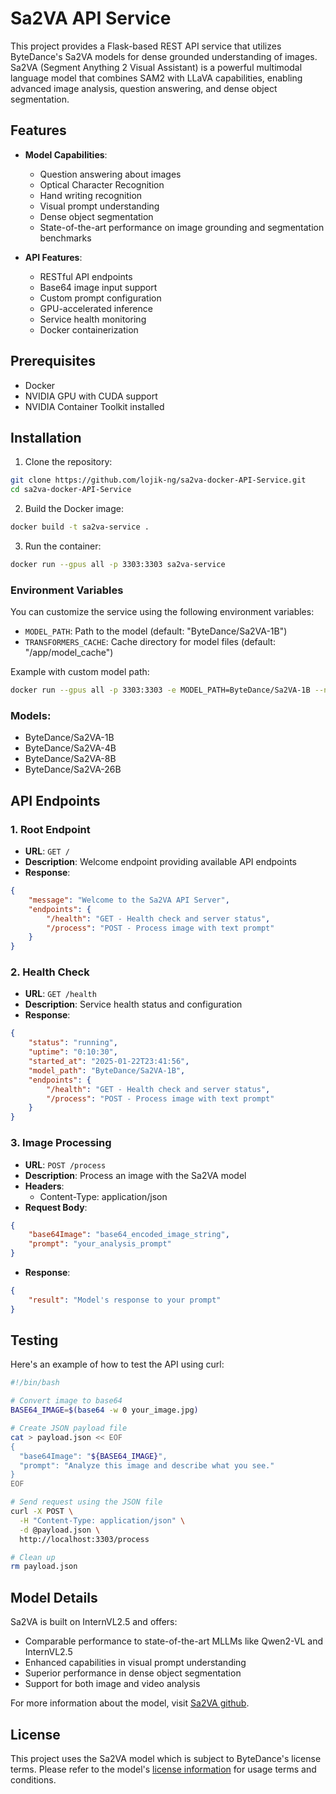 # Sa2VA API Service

This project provides a Flask-based REST API service that utilizes ByteDance's Sa2VA models for dense grounded understanding of images. Sa2VA (Segment Anything 2 Visual Assistant) is a powerful multimodal language model that combines SAM2 with LLaVA capabilities, enabling advanced image analysis, question answering, and dense object segmentation.

## Features

- **Model Capabilities**: 
  - Question answering about images
  - Optical Character Recognition
  - Hand writing recognition
  - Visual prompt understanding
  - Dense object segmentation
  - State-of-the-art performance on image grounding and segmentation benchmarks

- **API Features**:
  - RESTful API endpoints
  - Base64 image input support
  - Custom prompt configuration
  - GPU-accelerated inference
  - Service health monitoring
  - Docker containerization

## Prerequisites

- Docker
- NVIDIA GPU with CUDA support
- NVIDIA Container Toolkit installed

## Installation

1. Clone the repository:
```bash
git clone https://github.com/lojik-ng/sa2va-docker-API-Service.git
cd sa2va-docker-API-Service
```

2. Build the Docker image:
```bash
docker build -t sa2va-service .
```

3. Run the container:
```bash
docker run --gpus all -p 3303:3303 sa2va-service
```

### Environment Variables

You can customize the service using the following environment variables:

- `MODEL_PATH`: Path to the model (default: "ByteDance/Sa2VA-1B")
- `TRANSFORMERS_CACHE`: Cache directory for model files (default: "/app/model_cache")

Example with custom model path:
```bash
docker run --gpus all -p 3303:3303 -e MODEL_PATH=ByteDance/Sa2VA-1B --name sa2va sa2va
```

### Models:

- ByteDance/Sa2VA-1B
- ByteDance/Sa2VA-4B
- ByteDance/Sa2VA-8B
- ByteDance/Sa2VA-26B

## API Endpoints

### 1. Root Endpoint
- **URL**: `GET /`
- **Description**: Welcome endpoint providing available API endpoints
- **Response**:
```json
{
    "message": "Welcome to the Sa2VA API Server",
    "endpoints": {
        "/health": "GET - Health check and server status",
        "/process": "POST - Process image with text prompt"
    }
}
```

### 2. Health Check
- **URL**: `GET /health`
- **Description**: Service health status and configuration
- **Response**:
```json
{
    "status": "running",
    "uptime": "0:10:30",
    "started_at": "2025-01-22T23:41:56",
    "model_path": "ByteDance/Sa2VA-1B",
    "endpoints": {
        "/health": "GET - Health check and server status",
        "/process": "POST - Process image with text prompt"
    }
}
```

### 3. Image Processing
- **URL**: `POST /process`
- **Description**: Process an image with the Sa2VA model
- **Headers**: 
  - Content-Type: application/json
- **Request Body**:
```json
{
    "base64Image": "base64_encoded_image_string",
    "prompt": "your_analysis_prompt"
}
```
- **Response**:
```json
{
    "result": "Model's response to your prompt"
}
```

## Testing

Here's an example of how to test the API using curl:

```bash
#!/bin/bash

# Convert image to base64
BASE64_IMAGE=$(base64 -w 0 your_image.jpg)

# Create JSON payload file
cat > payload.json << EOF
{
  "base64Image": "${BASE64_IMAGE}",
  "prompt": "Analyze this image and describe what you see."
}
EOF

# Send request using the JSON file
curl -X POST \
  -H "Content-Type: application/json" \
  -d @payload.json \
  http://localhost:3303/process

# Clean up
rm payload.json
```

## Model Details

Sa2VA is built on InternVL2.5 and offers:
- Comparable performance to state-of-the-art MLLMs like Qwen2-VL and InternVL2.5
- Enhanced capabilities in visual prompt understanding
- Superior performance in dense object segmentation
- Support for both image and video analysis

For more information about the model, visit [Sa2VA github](https://github.com/magic-research/Sa2VA).

## License

This project uses the Sa2VA model which is subject to ByteDance's license terms. Please refer to the model's [license information](https://github.com/magic-research/Sa2VA) for usage terms and conditions.
